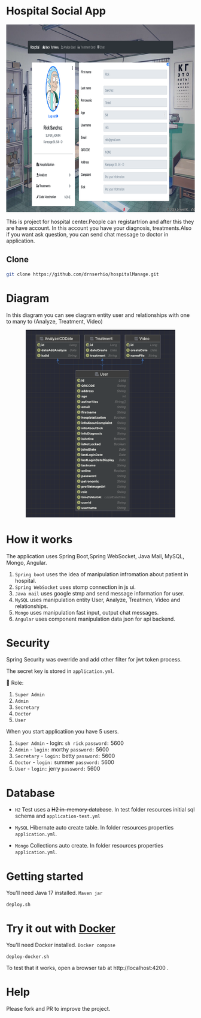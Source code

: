 # Hospital Social App
<p  align="center" >
  <img width="900" height="500" src="https://github.com/drnserhio/hospitalManage/blob/master/img-readme/profile.png">
</p>



This is project for hospital center.People can registartrion and after this they are have account. In this account you have your diagnosis, treatments.Also if you want ask question, you can send chat message to doctor in application.


Clone
--------

```sh
git clone https://github.com/drnserhio/hospitalManage.git
```

# Diagram

In this diagram you can see diagram entity user and relationships with one to many to (Analyze, Treatment, Video)

<p align="center">
  <img width="400" height="500" src="https://github.com/drnserhio/hospitalManage/blob/master/img-readme/diagram.png">
</p>

# How it works

The application uses Spring Boot,Spring WebSocket, Java Mail, MySQL, Mongo, Angular.

1. `Spring boot` uses the idea of manipulation infromation about patient in hospital.
2. `Spring WebSocket` uses stomp connection in js ui.
3. `Java mail` uses google stmp and send message information for user.
4. `MySQL` uses manipulation entity User, Analyze, Treatmen, Video and relationships.
5. `Mongo` uses manipulation fast input, output chat messages.
6. `Angular` uses component manipulation data json for api backend.

# Security

Spring Security was override and add other filter for jwt token process.

The secret key is stored in `application.yml`.

🔑 Role: 
1. `Super Admin`
2. `Admin`
3. `Secretary`
4. `Doctor`
5. `User` 

When you start applicatiion you have 5 users.

1. `Super Admin` - login: ```sh rick``` `password:` 5600
2. `Admin` - `login:` morthy `password:` 5600
3. `Secretary` - `login:` betty `password:` 5600
4. `Doctor` - `login:` summer `password:` 5600
5. `User`  - `login:` jerry `password:` 5600


# Database

- `H2`
Test uses a ~~H2 in-memory database~~. In test folder resources initial sql schema and `application-test.yml`

- `MySQL`
 Hibernate auto create table. In folder resources properties `application.yml`.

- `Mongo`
 Collections auto create. In folder resources properties `application.yml`.



# Getting started 

You'll need Java 17 installed. `Maven jar`

    deploy.sh

# Try it out with [Docker](https://www.docker.com/)

You'll need Docker installed. `Docker compose`
	
    deploy-docker.sh
    
To test that it works, open a browser tab at http://localhost:4200 .      

# Help

Please fork and PR to improve the project.
